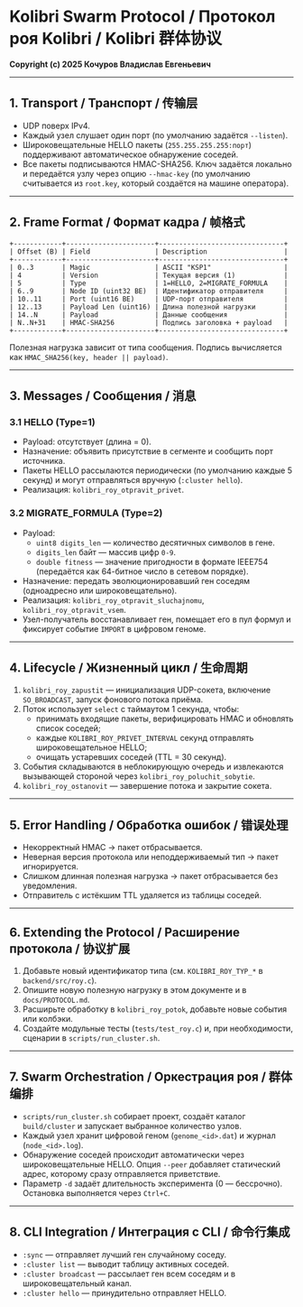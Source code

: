 # Kolibri Swarm Protocol / Протокол роя Kolibri / Kolibri 群体协议

**Copyright (c) 2025 Кочуров Владислав Евгеньевич**

---

## 1. Transport / Транспорт / 传输层

- UDP поверх IPv4.
- Каждый узел слушает один порт (по умолчанию задаётся `--listen`).
- Широковещательные HELLO пакеты (`255.255.255.255:порт`) поддерживают автоматическое обнаружение соседей.
- Все пакеты подписываются HMAC-SHA256. Ключ задаётся локально и передаётся узлу через опцию `--hmac-key` (по умолчанию считывается из `root.key`, который создаётся на машине оператора).

---

## 2. Frame Format / Формат кадра / 帧格式

```
+------------+----------------------+-------------------------------+
| Offset (B) | Field                | Description                   |
+------------+----------------------+-------------------------------+
| 0..3       | Magic                | ASCII "KSP1"                  |
| 4          | Version              | Текущая версия (1)            |
| 5          | Type                 | 1=HELLO, 2=MIGRATE_FORMULA    |
| 6..9       | Node ID (uint32 BE)  | Идентификатор отправителя     |
| 10..11     | Port (uint16 BE)     | UDP-порт отправителя          |
| 12..13     | Payload Len (uint16) | Длина полезной нагрузки       |
| 14..N      | Payload              | Данные сообщения              |
| N..N+31    | HMAC-SHA256          | Подпись заголовка + payload   |
+------------+----------------------+-------------------------------+
```

Полезная нагрузка зависит от типа сообщения. Подпись вычисляется как `HMAC_SHA256(key, header || payload)`.

---

## 3. Messages / Сообщения / 消息

### 3.1 HELLO (Type=1)

- Payload: отсутствует (длина = 0).
- Назначение: объявить присутствие в сегменте и сообщить порт источника.
- Пакеты HELLO рассылаются периодически (по умолчанию каждые 5 секунд) и могут отправляться вручную (`:cluster hello`).
- Реализация: `kolibri_roy_otpravit_privet`.

### 3.2 MIGRATE_FORMULA (Type=2)

- Payload:
  - `uint8 digits_len` — количество десятичных символов в гене.
  - `digits_len` байт — массив цифр `0-9`.
  - `double fitness` — значение пригодности в формате IEEE754 (передаётся как 64-битное число в сетевом порядке).
- Назначение: передать эволюционировавший ген соседям (одноадресно или широковещательно).
- Реализация: `kolibri_roy_otpravit_sluchajnomu`, `kolibri_roy_otpravit_vsem`.
- Узел-получатель восстанавливает ген, помещает его в пул формул и фиксирует событие `IMPORT` в цифровом геноме.

---

## 4. Lifecycle / Жизненный цикл / 生命周期

1. `kolibri_roy_zapustit` — инициализация UDP-сокета, включение `SO_BROADCAST`, запуск фонового потока приёма.
2. Поток использует `select` с таймаутом 1 секунда, чтобы:
   - принимать входящие пакеты, верифицировать HMAC и обновлять список соседей;
   - каждые `KOLIBRI_ROY_PRIVET_INTERVAL` секунд отправлять широковещательное HELLO;
   - очищать устаревших соседей (TTL = 30 секунд).
3. События складываются в неблокирующую очередь и извлекаются вызывающей стороной через `kolibri_roy_poluchit_sobytie`.
4. `kolibri_roy_ostanovit` — завершение потока и закрытие сокета.

---

## 5. Error Handling / Обработка ошибок / 错误处理

- Некорректный HMAC → пакет отбрасывается.
- Неверная версия протокола или неподдерживаемый тип → пакет игнорируется.
- Слишком длинная полезная нагрузка → пакет отбрасывается без уведомления.
- Отправитель с истёкшим TTL удаляется из таблицы соседей.

---

## 6. Extending the Protocol / Расширение протокола / 协议扩展

1. Добавьте новый идентификатор типа (см. `KOLIBRI_ROY_TYP_*` в `backend/src/roy.c`).
2. Опишите новую полезную нагрузку в этом документе и в `docs/PROTOCOL.md`.
3. Расширьте обработку в `kolibri_roy_potok`, добавьте новые события или колбэки.
4. Создайте модульные тесты (`tests/test_roy.c`) и, при необходимости, сценарии в `scripts/run_cluster.sh`.

---

## 7. Swarm Orchestration / Оркестрация роя / 群体编排

- `scripts/run_cluster.sh` собирает проект, создаёт каталог `build/cluster` и запускает выбранное количество узлов.
- Каждый узел хранит цифровой геном (`genome_<id>.dat`) и журнал (`node_<id>.log`).
- Обнаружение соседей происходит автоматически через широковещательные HELLO. Опция `--peer` добавляет статический адрес, которому сразу отправляется приветствие.
- Параметр `-d` задаёт длительность эксперимента (0 — бессрочно). Остановка выполняется через `Ctrl+C`.

---

## 8. CLI Integration / Интеграция с CLI / 命令行集成

- `:sync` — отправляет лучший ген случайному соседу.
- `:cluster list` — выводит таблицу активных соседей.
- `:cluster broadcast` — рассылает ген всем соседям и в широковещательный канал.
- `:cluster hello` — принудительно отправляет HELLO.

